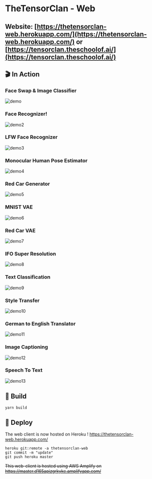# TheTensorClan - Web

## Website: [https://thetensorclan-web.herokuapp.com/](https://thetensorclan-web.herokuapp.com/) or [https://tensorclan.theschoolof.ai/](https://tensorclan.theschoolof.ai/)

## 🎬 In Action

### Face Swap & Image Classifier

![demo](demo.gif)

### Face Recognizer!

![demo2](demo2.gif)

### LFW Face Recognizer

![demo3](demo3.gif)

### Monocular Human Pose Estimator

![demo4](demo4.gif)

### Red Car Generator

![demo5](demo5.gif)

### MNIST VAE

![demo6](demo6.gif)

### Red Car VAE

![demo7](demo7.gif)

### IFO Super Resolution

![demo8](demo8.gif)

### Text Classification

![demo9](demo9.gif)

### Style Transfer

![demo10](demo10.gif)

### German to English Translator

![demo11](demo11.gif)

### Image Captioning

![demo12](demo12.gif)

### Speech To Text

![demo13](demo13.gif)

## 🚀 Build

```shell
yarn build
```

## 🚧 Deploy

The web client is now hosted on Heroku !
https://thetensorclan-web.herokuapp.com/

```shell script
heroku git:remote -a thetensorclan-web
git commit -m "update"
git push heroku master
```

~~This web-client is hosted using AWS Amplify on https://master.d165apizgrkyke.amplifyapp.com/~~
